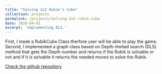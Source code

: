 ```yaml
---
title: "Solving 2x2 Rubik's Cube"
collection: projects
permalink: /projects/Solving-2x2-rubik-cube
date: 2020-04-01
excerpt: 'Implementing DLS.'
---
```

First, I made a RubikCube Class therfore user will be able to play the game. Second, I implemented a graph
class based on Depth-limited search (DLS) method that gets the Depth number and returns if the Rubik is
solvable or not and if it is solvable it returns the needed moves to solve the Rubik.

[Check the github repository](https://github.com/MohammadJRanjbar/Solving-2x2-Rubik-Cube-by-using-Depth-Limited-Search-Algorithm-DLS-Algorithm-)


